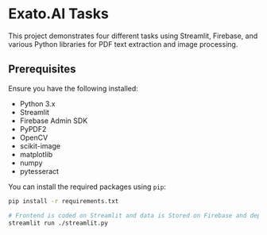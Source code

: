 # Exato.AI Tasks

This project demonstrates four different tasks using Streamlit, Firebase, and various Python libraries for PDF text extraction and image processing.

## Prerequisites

Ensure you have the following installed:

- Python 3.x
- Streamlit
- Firebase Admin SDK
- PyPDF2
- OpenCV
- scikit-image
- matplotlib
- numpy
- pytesseract

You can install the required packages using `pip`:

```sh
pip install -r requirements.txt

# Frontend is coded on Streamlit and data is Stored on Firebase and deployed on streamlit cloud
streamlit run ./streamlit.py